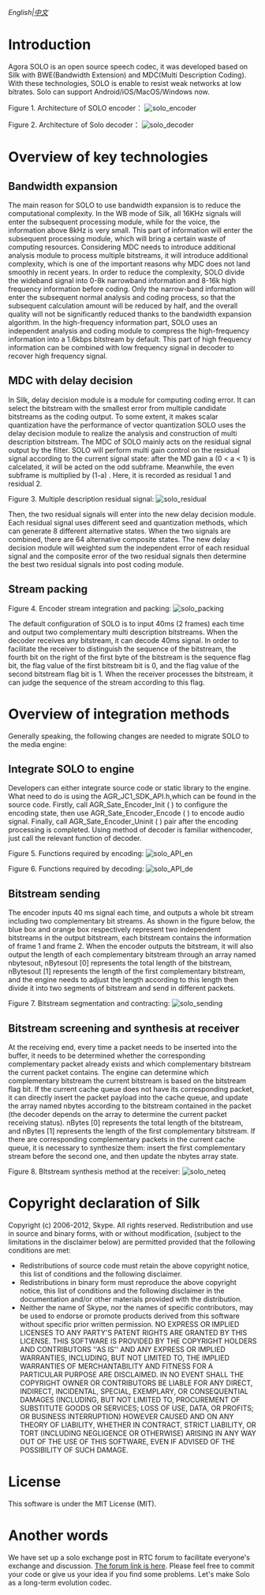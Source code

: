 *English|[中文](README.zh.md)*
# Introduction

Agora SOLO is an open source speech codec, it was developed based on Silk with BWE(Bandwidth Extension) and MDC(Multi Description Coding). With these technologies, SOLO is enable to resist weak networks at low bitrates. Solo can support Android/iOS/MacOS/Windows now. 

Figure 1. Architecture of SOLO encoder：
![solo_encoder](https://github.com/AgoraIO-Community/Solo/blob/master/imag/solo_encoder.png)

Figure 2. Architecture of Solo decoder：
![solo_decoder](https://github.com/AgoraIO-Community/Solo/blob/master/imag/solo_decoder.png)


# Overview of key technologies

## Bandwidth expansion

The main reason for SOLO to use bandwidth expansion is to reduce the computational complexity. In the WB mode of Silk, all 16KHz signals will enter the subsequent processing module, while for the voice, the information above 8kHz is very small. This part of information will enter the subsequent processing module, which will bring a certain waste of computing resources. Considering MDC needs to introduce additional analysis module to process multiple bitstreams, it will introduce additional complexity, which is one of the important reasons why MDC does not land smoothly in recent years. In order to reduce the complexity, SOLO divide the wideband signal into 0-8k narrowband information and 8-16k high frequency information before coding. Only the narrow-band information will enter the subsequent normal analysis and coding process, so that the subsequent calculation amount will be reduced by half, and the overall quality will not be significantly reduced thanks to the bandwidth expansion algorithm. In the high-frequency information part, SOLO uses an independent analysis and coding module to compress the high-frequency information into a 1.6kbps bitstream by default. This part of high frequency information can be combined with low frequency signal in decoder to recover high frequency signal.

## MDC with delay decision

In Silk, delay decision module is a module for computing coding error. It can select the bitstream with the smallest error from multiple candidate bitstreams as the coding output. To some extent, it makes scalar quantization have the performance of vector quantization SOLO uses the delay decision module to realize the analysis and construction of multi description bitstream. The MDC of SOLO mainly acts on the residual signal output by the filter. SOLO will perform multi gain control on the residual signal according to the current signal state: after the MD gain a (0 < a < 1) is calcelated, it will be acted on the odd subframe. Meanwhile, the even subframe is multiplied by (1-a) . Here, it is recorded as residual 1 and residual 2.

Figure 3. Multiple description residual signal:
![solo_residual](https://github.com/AgoraIO-Community/Solo/blob/master/imag/solo_residual.png)

Then, the two residual signals will enter into the new delay decision module. Each residual signal uses different seed and quantization methods, which can generate 8 different alternative states. When the two signals are combined, there are 64 alternative composite states. The new delay decision module will weighted sum the independent error of each residual signal and the composite error of the two residual signals then determine the best two residual signals into post coding module.

## Stream packing

Figure 4. Encoder stream integration and packing:
![solo_packing](https://github.com/AgoraIO-Community/Solo/blob/master/imag/solo_packing.png)

The default configuration of SOLO is to input 40ms (2 frames) each time and output two complementary multi description bitstreams. When the decoder receives any bitstream, it can decode 40ms signal. In order to facilitate the receiver to distinguish the sequence of the bitstream, the fourth bit on the right of the first byte of the bitstream is the sequence flag bit, the flag value of the first bitstream bit is 0, and the flag value of the second bitstream flag bit is 1. When the receiver processes the bitstream, it can judge the sequence of the stream according to this flag.


# Overview of integration methods
Generally speaking, the following changes are needed to migrate SOLO to the media engine:

## Integrate SOLO to engine
Developers can either integrate source code or static library to the engine. What need to do is using the AGR_JC1_SDK_API.h,which can be found in the source code. Firstly, call AGR_Sate_Encoder_Init ( ) to configure the encoding state, then use AGR_Sate_Encoder_Encode ( ) to encode audio signal. Finally, call AGR_Sate_Encoder_Uninit ( ) pair after the encoding processing is completed. Using method of decoder is familiar withencoder, just call the relevant function of decoder.

Figure 5. Functions required by encoding:
![solo_API_en](https://github.com/AgoraIO-Community/Solo/blob/master/imag/solo_API_en.png)

Figure 6. Functions required by decoding:
![solo_API_de](https://github.com/AgoraIO-Community/Solo/blob/master/imag/solo_API_de.png)

## Bitstream sending
The encoder inputs 40 ms signal each time, and outputs a whole bit stream including two complementary bit streams. As shown in the figure below, the blue box and orange box respectively represent two independent bitstreams in the output bitstream, each bitstream contains the information of frame 1 and frame 2. When the encoder outputs the bitstream, it will also output the length of each complementary bitstream through an array named nbytesout, nBytesout [0] represents the total length of the bitstream, nBytesout [1] represents the length of the first complementary bitstream, and the engine needs to adjust the length according to this length then divide it into two segments of bitstream and send in different packets.

Figure 7. Bitstream segmentation and contracting:
![solo_sending](https://github.com/AgoraIO-Community/Solo/blob/master/imag/solo_sending.png)

## Bitstream screening and synthesis at receiver
At the receiving end, every time a packet needs to be inserted into the buffer, it needs to be determined whether the corresponding complementary packet already exists and which complementary bitstream the current packet contains.
The engine can determine which complementary bitstream the current bitstream is based on the bitstream flag bit. If the current cache queue does not have its corresponding packet, it can directly insert the packet payload into the cache queue, and update the array named nbytes according to the bitstream contained in the packet (the decoder depends on the array to determine the current packet receiving status). nBytes [0] represents the total length of the bitstream, and nBytes [1] represents the length of the first complementary bitstream.
If there are corresponding complementary packets in the current cache queue, it is necessary to synthesize them: insert the first complementary stream before the second one, and then update the nbytes array state.

Figure 8. BItstream synthesis method at the receiver:
![solo_neteq](https://github.com/AgoraIO-Community/Solo/blob/master/imag/solo_neteq.png)

# Copyright declaration of Silk

Copyright (c) 2006-2012, Skype. All rights reserved. 
Redistribution and use in source and binary forms, with or without 
modification, (subject to the limitations in the disclaimer below) 
are permitted provided that the following conditions are met:
- Redistributions of source code must retain the above copyright notice,
this list of conditions and the following disclaimer.
- Redistributions in binary form must reproduce the above copyright 
notice, this list of conditions and the following disclaimer in the 
documentation and/or other materials provided with the distribution.
- Neither the name of Skype, nor the names of specific 
contributors, may be used to endorse or promote products derived from 
this software without specific prior written permission.
NO EXPRESS OR IMPLIED LICENSES TO ANY PARTY'S PATENT RIGHTS ARE GRANTED 
BY THIS LICENSE. THIS SOFTWARE IS PROVIDED BY THE COPYRIGHT HOLDERS AND 
CONTRIBUTORS ''AS IS'' AND ANY EXPRESS OR IMPLIED WARRANTIES, INCLUDING,
BUT NOT LIMITED TO, THE IMPLIED WARRANTIES OF MERCHANTABILITY AND 
FITNESS FOR A PARTICULAR PURPOSE ARE DISCLAIMED. IN NO EVENT SHALL THE 
COPYRIGHT OWNER OR CONTRIBUTORS BE LIABLE FOR ANY DIRECT, INDIRECT, 
INCIDENTAL, SPECIAL, EXEMPLARY, OR CONSEQUENTIAL DAMAGES (INCLUDING, BUT
NOT LIMITED TO, PROCUREMENT OF SUBSTITUTE GOODS OR SERVICES; LOSS OF 
USE, DATA, OR PROFITS; OR BUSINESS INTERRUPTION) HOWEVER CAUSED AND ON 
ANY THEORY OF LIABILITY, WHETHER IN CONTRACT, STRICT LIABILITY, OR TORT 
(INCLUDING NEGLIGENCE OR OTHERWISE) ARISING IN ANY WAY OUT OF THE USE 
OF THIS SOFTWARE, EVEN IF ADVISED OF THE POSSIBILITY OF SUCH DAMAGE.

# License

This software is under the MIT License (MIT).

# Another words

We have set up a solo exchange post in RTC forum to facilitate everyone's exchange and discussion. [The forum link is here](https://rtcdeveloper.com/t/topic/16270). Please feel free to commit your code or give us your idea if you find some problems. Let's make Solo as a long-term evolution codec.

